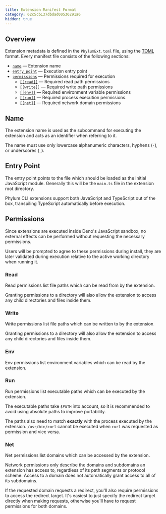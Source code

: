 ```yaml
---
title: Extension Manifest Format
category: 62c5cb137dbdad00536291a6
hidden: true
---
```


## Overview

Extension metadata is defined in the `PhylumExt.toml` file, using the [TOML]
format. Every manifest file consists of the following sections:

- [`name`] — Extension name
- [`entry_point`] — Execution entry point
- [`permissions`] — Permissions required for execution
  - [`[[read]]`][read] — Required read path permissions
  - [`[[write]]`][write] — Required write path permissions
  - [`[[env]]`][env] — Required environment variable permissions
  - [`[[run]]`][run] — Required process execution permissions
  - [`[[net]]`][net] — Required network domain permissions

[TOML]: https://toml.io
[`name`]: https://docs.phylum.io/docs/extension_manifest#name
[`entry_point`]: https://docs.phylum.io/docs/extension_manifest#entry-point
[`permissions`]: https://docs.phylum.io/docs/extension_manifest#permissions
[read]: https://docs.phylum.io/docs/extension_manifest#read
[write]: https://docs.phylum.io/docs/extension_manifest#write
[env]: https://docs.phylum.io/docs/extension_manifest#env
[run]: https://docs.phylum.io/docs/extension_manifest#run
[net]: https://docs.phylum.io/docs/extension_manifest#net

## Name

The extension name is used as the subcommand for executing the extension and
acts as an identifier when referring to it.

The name must use only lowercase alphanumeric characters, hyphens (`-`), or
underscores (`_`).

## Entry Point

The entry point points to the file which should be loaded as the initial
JavaScript module. Generally this will be the `main.ts` file in the extension
root directory.

Phylum CLI extensions support both JavaScript and TypeScript out of the box,
transpiling TypeScript automatically before execution.

## Permissions

Since extensions are executed inside Deno's JavaScript sandbox, no external
effects can be performed without requesting the necessary permissions.

Users will be prompted to agree to these permissions during install, they are
later validated during execution relative to the active working directory when
running it.

### Read

Read permissions list file paths which can be read from by the extension.

Granting permissions to a directory will also allow the extension to access any
child directories and files inside them.

### Write

Write permissions list file paths which can be written to by the extension.

Granting permissions to a directory will also allow the extension to access any
child directories and files inside them.

### Env

Env permissions list environment variables which can be read by the extension.

### Run

Run permissions list executable paths which can be executed by the extension.

The executable paths take `$PATH` into account, so it is recommended to avoid
using absolute paths to improve portability.

The paths also need to match **exactly** with the process executed by the
extension. `/usr/bin/curl` cannot be executed when `curl` was requested as
permission and vice versa.

### Net

Net permissions list domains which can be accessed by the extension.

Network permissions only describe the domains and subdomains an extension has
access to, regardless of its path segments or protocol scheme. Access to a
domain does not automatically grant access to all of its subdomains.

If the requested domain requests a redirect, you'll also require permissions to
access the redirect target. It's easiest to just specify the redirect target
directly when making requests, otherwise you'll have to request permissions for
both domains.
